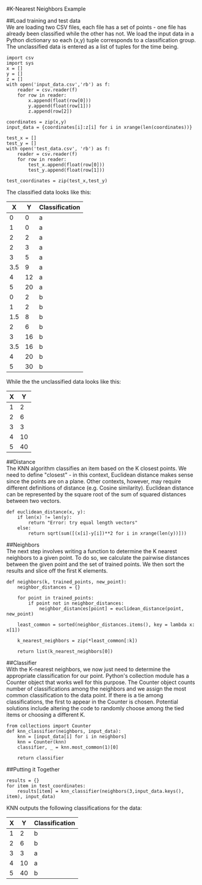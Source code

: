 #K-Nearest Neighbors Example  

##Load training and test data  
We are loading two CSV files, each file has a set of points - one file has already been classified while the other has not.
We load the input data in a Python dictionary so each (x,y) tuple corresponds to a classification group. The unclassified data is entered as a list of tuples for the time being.  

```
import csv
import sys
x = []
y = []
z = []
with open('input_data.csv','rb') as f:
    reader = csv.reader(f)
    for row in reader:
        x.append(float(row[0]))
        y.append(float(row[1]))
        z.append(row[2])
        
coordinates = zip(x,y)
input_data = {coordinates[i]:z[i] for i in xrange(len(coordinates))}

test_x = []
test_y = []
with open('test_data.csv', 'rb') as f:
    reader = csv.reader(f)
    for row in reader:
        test_x.append(float(row[0]))
        test_y.append(float(row[1]))
        
test_coordinates = zip(test_x,test_y)
```
The classified data looks like this:

|X | Y | Classification | 
|-----|-----|-------------| 
|0    | 0   | a           | 
|1    | 0   | a           | 
|2    | 2   | a           | 
|2    | 3   | a           | 
|3 |5 | a |
|3.5|9|a|
|4|12|a|
|5|20|a|
|0|2|b|
|1|2|b|
|1.5|8|b|
|2|6|b|
|3|16|b|
|3.5|16|b|
|4|20|b|
|5|30|b|

While the the unclassified data looks like this:  

|X | Y |
|-----|-----|
|1|2|
|2|6|
|3|3|
|4|10|
|5|40|

##Distance  
The KNN algorithm classifies an item based on the K closest points. We need to define "closest" - in this context, Euclidean distance makes sense since the points are on a plane. Other contexts, however, may require different definitions of distance (e.g. Cosine similarity). Euclidean distance can be represented by the square root of the sum of squared distances between two vectors.  

```
def euclidean_distance(x, y):
    if len(x) != len(y):
        return "Error: try equal length vectors"
    else:
        return sqrt(sum([(x[i]-y[i])**2 for i in xrange(len(y))]))
```

##Neighbors  
The next step involves writing a function to determine the K nearest neighbors to a given point. To do so, we calculate the pairwise distances between the given point and the set of trained points. We then sort the results and slice off the first K elements.

```
def neighbors(k, trained_points, new_point):
    neighbor_distances = {}
    
    for point in trained_points:
        if point not in neighbor_distances:
            neighbor_distances[point] = euclidean_distance(point, new_point)
    
    least_common = sorted(neighbor_distances.items(), key = lambda x: x[1])
    
    k_nearest_neighbors = zip(*least_common[:k])
    
    return list(k_nearest_neighbors[0])
```

##Classifier  
With the K-nearest neighbors, we now just need to determine the appropriate classification for our point. Python's collection module has a Counter object that works well for this purpose. The Counter object counts number of classifications among the neighbors and we assign the most common classification to the data point. If there is a tie among classifications, the first to appear in the Counter is chosen. Potential solutions include altering the code to randomly choose among the tied items or choosing a different K.

```
from collections import Counter
def knn_classifier(neighbors, input_data):
    knn = [input_data[i] for i in neighbors]
    knn = Counter(knn)
    classifier, _ = knn.most_common(1)[0]
    
    return classifier
```

##Putting it Together

```
results = {}
for item in test_coordinates:
    results[item] = knn_classifier(neighbors(3,input_data.keys(), item), input_data)
```

KNN outputs the following classifications for the data:  

|X | Y | Classification |
|-----|-----|-----------|
|1|2| b|
|2|6| b|
|3|3|a|
|4|10|a|
|5|40|b|
